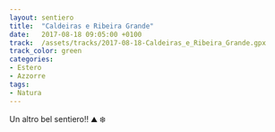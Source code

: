 ```yaml
---
layout: sentiero
title:  "Caldeiras e Ribeira Grande"
date:   2017-08-18 09:05:00 +0100
track:  /assets/tracks/2017-08-18-Caldeiras_e_Ribeira_Grande.gpx
track_color: green
categories:
- Estero
- Azzorre
tags:
- Natura
---
```


Un altro bel sentiero!! :mountain: :snowflake: